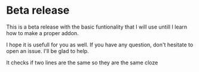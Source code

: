 # Beta release

This is a beta release with the basic funtionality that I will use untill I learn how to make a proper addon. 

I hope it is usefull for you as well. If you have any question, don't hesitate to open an issue. I'll be glad to help. 

It checks if two lines are the same so they are the same cloze
